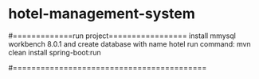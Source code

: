 # hotel-management-system

#=============run project=================
install mmysql workbench 8.0.1 and create database with name hotel
run command: mvn clean install spring-boot:run

#==========================================